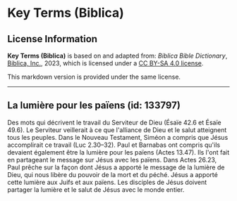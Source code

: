 # Key Terms (Biblica)

## License Information

**Key Terms (Biblica)** is based on and adapted from: _Biblica Bible Dictionary_, [Biblica, Inc.](https://www.biblica.com/), 2023, which is licensed under a [CC BY-SA 4.0 license](https://creativecommons.org/licenses/by-sa/4.0/legalcode.en).

This markdown version is provided under the same license.



--------------------------------

## La lumière pour les païens (id: 133797)

Des mots qui décrivent le travail du Serviteur de Dieu (Ésaïe 42\.6 et Ésaïe 49\.6\). Le Serviteur veillerait à ce que l'alliance de Dieu et le salut atteignent tous les peuples. Dans le Nouveau Testament, Siméon a compris que Jésus accomplirait ce travail (Luc 2\.30–32\). Paul et Barnabas ont compris qu'ils devaient également être la lumière pour les païens (Actes 13\.47\). Ils l'ont fait en partageant le message sur Jésus avec les païens. Dans Actes 26\.23, Paul prêche sur la façon dont Jésus a apporté le message de la lumière de Dieu, qui nous libère du pouvoir de la mort et du péché. Jésus a apporté cette lumière aux Juifs et aux païens. Les disciples de Jésus doivent partager la lumière et le salut de Jésus avec le monde entier.


